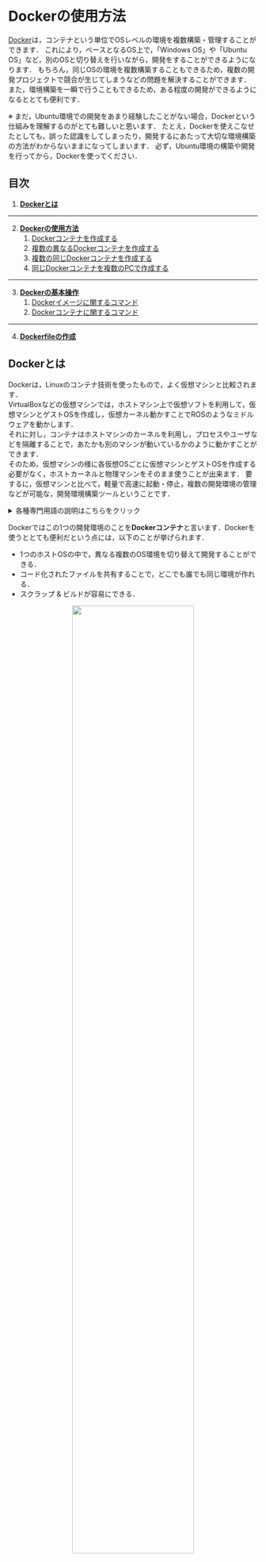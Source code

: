 # **Dockerの使用方法**

[Docker](https://www.docker.com/why-docker)は，コンテナという単位でOSレベルの環境を複数構築・管理することができます．
これにより，ベースとなるOS上で，「Windows OS」や「Ubuntu OS」など，別のOSと切り替えを行いながら，開発をすることができるようになります．
もちろん，同じOSの環境を複数構築することもできるため，複数の開発プロジェクトで競合が生じてしまうなどの問題を解決することができます．
また，環境構築を一瞬で行うこともできるため，ある程度の開発ができるようになるととても便利です．

※ まだ，Ubuntu環境での開発をあまり経験したことがない場合，Dockerという仕組みを理解するのがとても難しいと思います．
たとえ，Dockerを使えこなせたとしても，誤った認識をしてしまったり，開発するにあたって大切な環境構築の方法がわからないままになってしまいます．
必ず，Ubuntu環境の構築や開発を行ってから，Dockerを使ってください．

## **目次**

1. [**Dockerとは**](#dockerとは)

---

2. [**Dockerの使用方法**](#dockerの使用方法)
    1. [Dockerコンテナを作成する](#1-dockerコンテナを作成する)
    2. [複数の異なるDockerコンテナを作成する](#2-複数の異なるdockerコンテナを作成する)
    3. [複数の同じDockerコンテナを作成する](#3-複数の同じdockerコンテナを作成する)
    4. [同じDockerコンテナを複数のPCで作成する](#4-同じdockerコンテナを複数のpcで作成する)

---

3. [**Dockerの基本操作**](#dockerの基本操作)
    1. [Dockerイメージに関するコマンド](#1-dockerイメージに関するコマンド)
    2. [Dockerコンテナに関するコマンド](#2-dockerコンテナに関するコマンド)
---

4. [**Dockerfileの作成**](#dockerfileの作成)



## **Dockerとは**

Dockerは，Linuxのコンテナ技術を使ったもので，よく仮想マシンと比較されます．  
VirtualBoxなどの仮想マシンでは，ホストマシン上で仮想ソフトを利用して，仮想マシンとゲストOSを作成し，仮想カーネル動かすことでROSのようなミドルウェアを動かします．  
それに対し，コンテナはホストマシンのカーネルを利用し，プロセスやユーザなどを隔離することで，あたかも別のマシンが動いているかのように動かすことができます．  
そのため，仮想マシンの様に各仮想OSごとに仮想マシンとゲストOSを作成する必要がなく，ホストカーネルと物理マシンをそのまま使うことが出来ます．
要するに，仮想マシンと比べて，軽量で高速に起動・停止，複数の開発環境の管理などが可能な，開発環境構築ツールということです．

<details><summary> 各種専門用語の説明はこちらをクリック </summary>

- カーネル  
    OSの中核であり，CPUやメモリなどのハードウェアに指示を出すソフトウェアのこと

- ミドルウェア  
    コンピュータの基本的な制御を行うOSと，各要素技術を実行するプログラムとの中間に入るソフトウェアのこと  


</details>

Dockerではこの1つの開発環境のことを**Dockerコンテナ**と言います．Dockerを使うととても便利だという点には，以下のことが挙げられます．

- 1つのホストOSの中で，異なる複数のOS環境を切り替えて開発することができる．
- コード化されたファイルを共有することで，どこでも誰でも同じ環境が作れる．
- スクラップ & ビルドが容易にできる．

<div align="center"><img src="/img/using_docker01.png" width="70%"></div>

Dockerを使う上での注意点として，ホストOS上のGUI(Graphical User Interface)環境は変わらないという点があります．
これは，Ubuntu環境でWindowsのDockerコンテナを作成しても，ホストOSであるUbuntuの見た目は変わらないということになります．
では，WindowsのDockerコンテナを作成した場合，何が変化するのかというと，ホストOSであるUbuntu環境のCUI(Character User Interface)がWindowsに変化します．
どういうことを言っているのかわからないという方も多いと思うので，とりあえず「そういうものなんだ」という認識で読み進めてみてください．

また，SOBITSがDockerを知らない人でも簡単にDockerを使いこなせるように開発したDocker Workspaceについて知りたいという方は，以下のリンクからDocker Workspaceについて確認して下さい．

:arrow_forward:[Docker Workspaceの使用方法](/docs/using_docker_ws.md)

## **Dockerの使用方法**

### 1. Dockerコンテナを作成する

ここからは具体的にどのようにすることで，便利なDockerというツールを使うことができるのか，図を用いて説明していきます．

以下の図は，Dockerfileからコンテナを作成するイメージです．
先程も説明しましたが，Dockerは，コンテナという単位でOSレベルの環境を複数構築・管理することができます．
このコンテナを作成するということが，Dockerを使う上での肝になってきます．

このDockerコンテナを作成するための手順は以下の通りです．

#### ① Dockerfileの作成

まず，作りたい開発環境の構成が記してあるDockerfileを作成します．
例えば，Ubuntu18.04のOSを使うことや，開発環境として必要なミドルウェアやライブラリ，パッケージ等を明記します．
(後で追加できるが，Dockerfileに記述しておくと環境の再構築が容易になる)

#### ② Dockerイメージの作成

次に，このDockerfileをBuildし，Dockerコンテナの土台となるDockerイメージを作成します．
これは，Dockerfileに記述した開発環境の構成を実際に作っていく過程になります．

#### ③ Dockerコンテナの作成

最後に，作成したDockerイメージをRunすることで，Dockerfileに記述した開発環境のコンテナを作成・起動することが出来ます．
コンテナに入っても，ホストOSのGUI環境(見た目)は変わることがありません．
基本的には，端末内などのCUI環境でのみ，コンテナに入ることが出来ます．

<div align="center"><img src="/img/using_docker02.png" width="60%"></div>

### 2. 複数の異なるDockerコンテナを作成する

Dockerの強みの1つとして，複数のOS環境を管理し，別のOSと切り替えを行いながら，開発することができる点があります．
以下の図は，複数のDockerfileから複数のコンテナを作成するイメージです．
このように，別のDockerfileを用意し，先ほどの手順でDockerコンテナを作成すると，同じホストOS内に複数のDockerコンテナを構築・管理することができます．

<div align="center"><img src="/img/using_docker03.png" width="60%"></div>

### 3. 複数の同じDockerコンテナを作成する

また，1つのDockerfileから複数の別のコンテナを作成することが出来ます．
以下の図は，同じDockerfileから複数のコンテナを作成するイメージです．
このように，同じDockerコンテナ環境で，開発作業ごとにコンテナを分けるということができます．

<div align="center"><img src="/img/using_docker04.png" width="60%"></div>

### 4. 同じDockerコンテナを複数のPCで作成する

DockerのコンテナはDockerfileやDockerイメージがあれば，同じDockerコンテナの開発環境を作成することができます．
そのため，DockerfileやDockerイメージを，別のホストOSであるPCに共有すれば，別のPCでも全く同じDockerコンテナの環境を共有することができます．
以下の図は，同じDockerイメージを違うホストOSに共有し，同じコンテナを作成するイメージです．
このように，同じDockerコンテナを複数の人と共有することが出来ます．

<div align="center"><img src="/img/using_docker05.png" width="80%"></div>

## **Dockerの基本操作**

冒頭でも説明しましたが，Dockerは基本的にホストOSのCUI(Character User Interface)環境に対して，任意のOS環境(Dockerコンテナ)を作成する形です．
そのため，Dockerを操作する方法は，全てCUIでのコマンド操作です．
ここでは，Dockerを使うためのコマンドについて紹介していきます．

### 1. Dockerイメージに関するコマンド

Dockerイメージを管理・作成するコマンドです．

```bash
# イメージの一覧を確認
$ docker images

# イメージを取得のみ
$ docker pull イメージ名

# イメージを削除
$ docker rmi イメージ名

# イメージを削除
$ docker rmi イメージID

# コンテナからイメージを作成
$ docker commit コンテナ名 作成するイメージ名

# Dockerfileを使ってイメージを作成
$ docker build -t 作成するイメージ名 Dockerfileが存在するディレクトリパス
```

### 2. Dockerコンテナに関するコマンド

Dockerイメージを用いてDockerコンテナを作成・起動するコマンドです．

```bash
# イメージを取得し，コンテナを作成・起動
$ docker run -it イメージ名
```


以下は，「docker run」コマンドの引数です．

<table>
    <tr>
        <th>引数</th>
        <th>説明</th>
    </tr>
    <tr>
        <td>-d</td>
        <td>コンテナをバックグラウンド実行する．
        この引数がない場合，コンテナ起動時に実行されるコマンドを実行した状態になる．
        例えばそのコマンドのコンソール出力が表示された状態．</td>
    </tr>
    <tr>
        <td>--gpus</td>
        <td>GPUを使用するときの設定． 「--gpu all」とすることで， 全てのGPUを使うことができる．</td>
    </tr>
    <tr>
        <td>--name</td>
        <td>コンテナ名を指定する．指定しなかった場合，自動で名前が付けられる．「--name コンテナ名」のようにして書く．</td>
    </tr>
    <tr>
        <td>--net</td>
        <td>Dockerネットワークを使用してコンテナを起動する．基本的には，「--net ネットワーク名」で書く．</td>
    </tr>
    <tr>
        <td>-p</td>
        <td>ホストとコンテナ間のポートフォワード設定．
        基本的には，「-p ホスト側のポート:コンテナ側のポート」で書く．ホスト側を省略すると自動で設定される．
        コンテナは，Dockerにより作成されるネットワークに属するため，このオプションを使わないと，ホストのIPアドレスを用いて，
        コンテナで使用しているポートにはアクセスができない．</td>
    </tr>
    <tr>
        <td nowrap>--privileged</td>
        <td>このコンテナに対して拡張権限を与える．
        パソコンに接続しているデバイスをコンテナで使用できる．
        コンテナに特権を付与することで，ホスト上のすべてのデバイスへのアクセスする権限が与えることができる．
        この場合，docker runのオプションとして「--privileged」と入力すると特権が付与される．</td>
    </tr>
    <tr>
        <td>--device</td>
        <td>docker runのオプションとして「--device=ホスト上のデバイスファイル名:コンテナ上のファイル名」と入力すると，コンテナ上にデバイスファイルが作成される．
        そして，そのファイルにアクセスすると，ホスト上のデバイスファイルにアクセスしたのと同じ結果が得られる．</td>
    </tr>
    <tr>
        <td>-v</td>
        <td>ホスト側とコンテナ側のディレクトリを共有させる設定．基本的には，「-v ホスト側のポート:コンテナ側のポート」で書く．</td>
    </tr>
    <tr>
        <td>-w</td>
        <td>コンテナ内の作業用ディレクトリを指定する．</td>
    </tr>
</table>


Dockerコンテナを管理・起動・停止するコマンドです．

```bash
# 実行中のコンテナの一覧を確認
$ docker ps

# コンテナの一覧を確認
$ docker ps -a

# コンテナを起動
$ docker start コンテナ名

# コンテナにログイン
$ docker exec -it コンテナ名 bash

# コンテナを停止
$ docker stop コンテナ名

# コンテナを削除
$ docker rm コンテナ名

# コンテナを削除
$ docker rm コンテナID
```


以下は，「docker rm」コマンドの引数です．

<table>
    <tr>
        <th>引数</th>
        <th>説明</th>
    </tr>
    <tr>
        <td>-f</td>
        <td>コンテナ起動中に強制的に削除する．</td>
    </tr>
</table>


DockerコンテナやホストOSのファイルをコピーするコマンドです．

```bash
# ホスト側からコンテナ内にファイルをコピー
$ docker cp ホスト側のファイルパス コンテナ名:コンテナ内のコピー先ディレクトリパス

# コンテナ側からホスト内にファイルをコピー
$ docker cp コンテナ名:コンテナ内のコピー元ファイルパス ホスト側のコピー先ディレクトリパス
```


Dockerコンテナ同士を繋ぐネットワークに関するコマンドです．

```bash
# Dockerネットワークを作成
$ docker network create 作成するネットワーク名

# Dockerネットワークの一覧を確認
$ docker network ls

# Dockerネットワークの詳細を確認
$ docker network inspect wordpress-network
```


Dockerコンテナを一括で削除するコマンドです．

```bash
# 停止コンテナ， タグなしイメージ， 未使用ボリューム， 未使用ネットワーク一括削除
$ docker system prune

# 停止コンテナの一括削除
$ docker rm `docker ps -f "status=exited" -q`

# 停止コンテナの一括削除
$ docker container prune

# 全コンテナ一括削除
$ docker rm -f `docker ps -a -q`

# 未使用イメージ一括削除
$ docker image prune

# 未使用イメージ一括削除
$ docker rmi `docker images -q`

# <none>イメージ一括削除
$ docker rmi $(docker images -f "dangling=true" -q)
```

## **Dockerfileの作成**

Dockerfileの作り方について説明します．
まず，Dockerfileのファイル名は必ず「Dockerfile」にして下さい．
他の名前だと上手くBuildすることが出来ません．  
以下は，Dockerfileの記述例と各行の記述内容についての説明です．


```bash
FROM centos:7                                               # ＜1＞
RUN yum install -y java                                     # ＜2＞
ADD files/apache-tomcat-9.0.6.tar.gz /opt/                  # ＜3＞
CMD [ "/opt/apache-tomcat-9.0.6/bin/catalina.sh", "run" ]   # ＜4＞
```
<table>
    <tr>
        <th nowrap>行番号</th>
        <th>説明</th>
    </tr>
    <tr>
        <td>＜1＞</td>
        <td>FROMは，ベースとするDockerイメージを指定する．
        今回は，Dockerイメージをもとに2以降を行う．
        また，事前にのDockerイメージを取得(docker pull)していなくても，ローカルにない場合は，Dockerイメージ作成のコマンド実行時に自動で取得する．</td>
    </tr>
    <tr>
        <td>＜2＞</td>
        <td>RUNは，OSのコマンドを実行する際に使用する．
        ここでは，Javaのインストールを実行している．
        「-y」オプションを付けて，インストールするかどうか聞かれないようにする．</td>
    </tr>
    <tr>
        <td>＜3＞</td>
        <td>ADDは，tar.gzファイルのコンテナへのコピーと，tarの展開を行う．
        「ADD <コピー元> <Dockerイメージ内のコピー・展開先>」の書き方．
        今回の例の場合は，Dockerfileと同階層にfilesディレクトリを作成し，その中にtomcatの媒体を配置しておく．
        また，ADDコマンドと似たコマンドとして，COPYコマンドがある．
        本連載では詳細は省略するが，COPYコマンドはtarの展開はおこなわず，コピー処理のみ行う．</td>
    </tr>
    <tr>
        <td>＜4＞</td>
        <td>CMDは，コンテナ起動時に実行するコマンドを記述する．
        CMDコマンドと似たコマンドとして，ENTRYPOINTコマンドがある．</td>
    </tr>
</table>

---

[トップに戻る](#dockerの使用方法)
